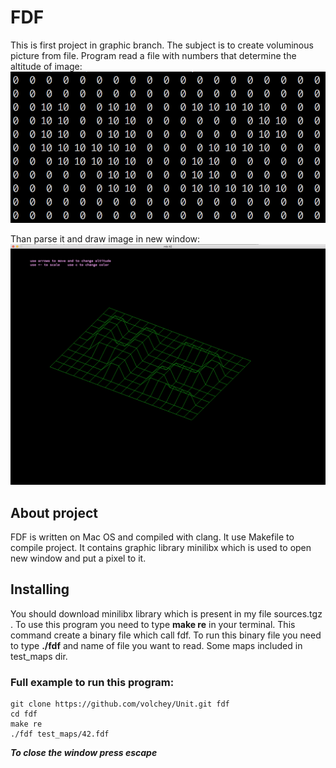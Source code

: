 # FDF
This is first project in graphic branch.
The subject is to create voluminous picture from file.
Program read a file with numbers that determine the altitude of image:
![alt text](https://github.com/volchey/Unit/blob/master/fdf/42map.png?raw=true)

Than parse it and draw image in new window:
![alt text](https://github.com/volchey/Unit/blob/master/fdf/42map_result.png?raw=true)
## About project
FDF is written on Mac OS and compiled with clang. It use Makefile to compile project. It contains graphic library minilibx which is used to open new window and put a pixel to it.
## Installing
You should download minilibx library which is present in my file sources.tgz .
To use this program you need to type **make re** in your terminal. This command create a binary file which call fdf.
To run this binary file you need to type **./fdf** and name of file you want to read.
Some maps included in test_maps dir.
### Full example to run this program:
```
git clone https://github.com/volchey/Unit.git fdf
cd fdf
make re
./fdf test_maps/42.fdf
```
**_To close the window press escape_**